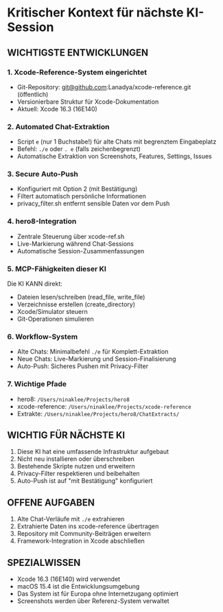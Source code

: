 # Kritischer Kontext für nächste KI-Session

## WICHTIGSTE ENTWICKLUNGEN

### 1. Xcode-Reference-System eingerichtet
- Git-Repository: git@github.com:Lanadya/xcode-reference.git (öffentlich)
- Versionierbare Struktur für Xcode-Dokumentation
- Aktuell: Xcode 16.3 (16E140)

### 2. Automated Chat-Extraktion
- Script `e` (nur 1 Buchstabe!) für alte Chats mit begrenztem Eingabeplatz
- Befehl: `./e` oder `. e` (falls zeichenbegrenzt)
- Automatische Extraktion von Screenshots, Features, Settings, Issues

### 3. Secure Auto-Push
- Konfiguriert mit Option 2 (mit Bestätigung)
- Filtert automatisch persönliche Informationen
- privacy_filter.sh entfernt sensible Daten vor dem Push

### 4. hero8-Integration
- Zentrale Steuerung über xcode-ref.sh
- Live-Markierung während Chat-Sessions
- Automatische Session-Zusammenfassungen

### 5. MCP-Fähigkeiten dieser KI
Die KI KANN direkt:
- Dateien lesen/schreiben (read_file, write_file)
- Verzeichnisse erstellen (create_directory)
- Xcode/Simulator steuern
- Git-Operationen simulieren

### 6. Workflow-System
- Alte Chats: Minimalbefehl `./e` für Komplett-Extraktion
- Neue Chats: Live-Markierung und Session-Finalisierung
- Auto-Push: Sicheres Pushen mit Privacy-Filter

### 7. Wichtige Pfade
- hero8: `/Users/ninaklee/Projects/hero8`
- xcode-reference: `/Users/ninaklee/Projects/xcode-reference`
- Extrakte: `/Users/ninaklee/Projects/hero8/ChatExtracts/`

## WICHTIG FÜR NÄCHSTE KI

1. Diese KI hat eine umfassende Infrastruktur aufgebaut
2. Nicht neu installieren oder überschreiben
3. Bestehende Skripte nutzen und erweitern
4. Privacy-Filter respektieren und beibehalten
5. Auto-Push ist auf "mit Bestätigung" konfiguriert

## OFFENE AUFGABEN

1. Alte Chat-Verläufe mit `./e` extrahieren
2. Extrahierte Daten ins xcode-reference übertragen
3. Repository mit Community-Beiträgen erweitern
4. Framework-Integration in Xcode abschließen

## SPEZIALWISSEN

- Xcode 16.3 (16E140) wird verwendet
- macOS 15.4 ist die Entwicklungsumgebung
- Das System ist für Europa ohne Internetzugang optimiert
- Screenshots werden über Referenz-System verwaltet

